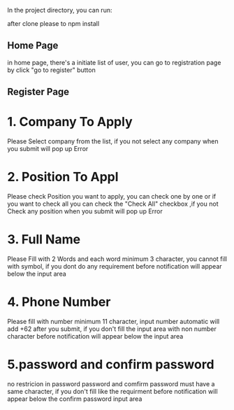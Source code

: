 In the project directory, you can run:

after clone please to npm install

## Home Page

in home page, there's a initiate list of user, you can go to registration page by click "go to register" button

## Register Page

# 1. Company To Apply

Please Select company from the list, if you not select any company when you submit will pop up Error

# 2. Position To Appl

Please check Position you want to apply, you can check one by one or if you want to check all you can check the "Check All" checkbox ,if you not Check any position when you submit will pop up Error

# 3. Full Name

Please Fill with 2 Words and each word minimum 3 character, you cannot fill with symbol, if you dont do any requirement before notification will appear below the input area

# 4. Phone Number

Please fill with number minimum 11 character, input number automatic will add +62 after you submit, if you don't fill the input area with non number character before notification will appear below the input area

# 5.password and confirm password

no restricion in password password and comfirm password must have a same character, if you don't fill like the requirment before notification will appear below the confirm password input area
